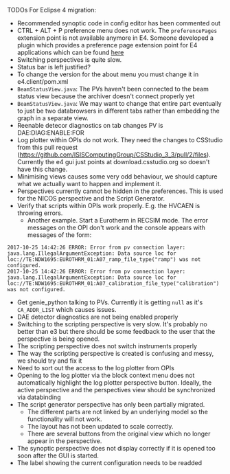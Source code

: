 TODOs For Eclipse 4 migration:

- Recommended synoptic code in config editor has been commented out
- CTRL + ALT + P preference menu does not work. The `preferencePages` extension point is not available anymore in E4. Someone developed a plugin which provides a preference page extension point for E4 applications which can be found [here](https://github.com/opcoach/e4Preferences)
- Switching perspectives is quite slow.
- Status bar is left justified?
- To change the version for the about menu you must change it in e4.client/pom.xml
- `BeamStatusView.java`: The PVs haven't been connected to the beam status view because the archiver doesn't connect properly yet
- `BeamStatusView.java`: We may want to change that entire part eventually to just be two databrowsers in different tabs rather than embedding the graph in a separate view.
- Reenable detecor diagnostics on tab changes PV is DAE:DIAG:ENABLE:FOR
- Log plotter within OPIs do not work. They need the changes to CSStudio from this pull request (https://github.com/ISISComputingGroup/CSStudio_3_3/pull/2/files). Currently the e4 gui just points at download.csstudio.org so doesn't have this change.
- Minimising views causes some very odd behaviour, we should capture what we actually want to happen and implement it.
- Perspectives currently cannot be hidden in the preferences. This is used for the NICOS perspective and the Script Generator.
- Verify that scripts within OPIs work properly. E.g. the HVCAEN is throwing errors.
    - Another example. Start a Eurotherm in RECSIM mode. The error messages on the OPI don't work and the console appears with messages of the form:
```
2017-10-25 14:42:26 ERROR: Error from pv connection layer: 
java.lang.IllegalArgumentException: Data source loc for loc://TE:NDW1695:EUROTHRM_01:A07_ramp_file_type("ramp") was not configured.
2017-10-25 14:42:26 ERROR: Error from pv connection layer: 
java.lang.IllegalArgumentException: Data source loc for loc://TE:NDW1695:EUROTHRM_01:A07_calibration_file_type("calibration") was not configured.
```
- Get genie_python talking to PVs. Currently it is getting `null` as it's `CA_ADDR_LIST` which causes issues.
- DAE detector diagnostics are not being enabled properly
- Switching to the scripting perspective is very slow. It's probably no better than e3 but there should be some feedback to the user that the perspective is being opened.
- The scripting perspective does not switch instruments properly
- The way the scripting perspective is created is confusing and messy, we should try and fix it 
- Need to sort out the access to the log plotter from OPIs
- Opening to the log plotter via the block context menu does not automatically highlight the log plotter perspective button. Ideally, the active perspective and the perspectives view should be synchronized via databinding
- The script generator perspective has only been partially migrated. 
    - The different parts are not linked by an underlying model so the functionality will not work. 
    - The layout has not been updated to scale correctly. 
    - There are several buttons from the original view which no longer appear in the perspective.
- The synoptic perspective does not display correctly if it is opened too soon after the GUI is started.
- The label showing the current configuration needs to be readded